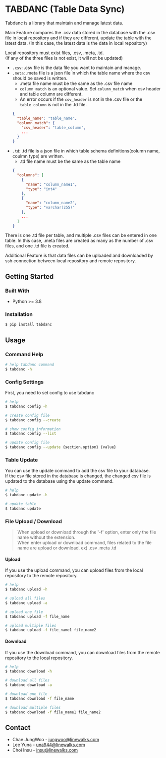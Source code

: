 # TABDANC (Table Data Sync)

Tabdanc is a library that maintain and manage latest data.

Main Feature compares the .csv data stored in the database with the .csv file in local repository and if they are different, update the table with the latest data. (In this case, the latest data is the data in local repository)

Local repository must exist files, .csv, .meta, .td. <br>
(If any of the three files is not exist, it will not be updated)

- `.csv`: .csv file is the data file you want to maintain and manage.
- `.meta`: .meta file is a json file in which the table name where the csv should be saved is written.
  - .meta file name must be the same as the .csv file name
  - `column_match` is an optional value.
  Set `column_match` when csv header and table column are different.
  - An error occurs if the `csv_header` is not in the .csv file or the `table_column` is not in the .td file.
  ```json
  {
    "table_name": "table_name",
    "column_match": {
      "csv_header": "table_column",
      ...
    }
  }
  ```
- `.td`: .td file is a json file in which table schema definitions(column name, coulmn type) are written. 
  - .td file name must be the same as the table name
  ```json
  {
    "columns": [
      {
        "name": "column_name1",
        "type": "int4"
      },
      {
        "name": "column_name2",
        "type": "varchar(255)"
      },
      ...
    ]
  }
  ```

There is one .td file per table, and multiple .csv files can be entered in one table. In this case, .meta files are created as many as the number of .csv files, and one .td file is created.

Additional Feature is that data files can be uploaded and downloaded by ssh connection between local repository and remote repository.

## Getting Started

### Built With

- Python >= 3.8

### Installation

```sh
$ pip install tabdanc
```

## Usage

### Command Help

```sh
# help tabdanc command
$ tabdanc -h
```

### Config Settings

First, you need to set config to use tabdanc 

```sh
# help
$ tabdanc config -h

# create config file 
$ tabdanc config --create

# show config information
$ tabdanc config --list

# update config file
$ tabdanc config --update {section.option} {value}
```

### Table Update

You can use the update command to add the csv file to your database. <br>
If the csv file stored in the database is changed, the changed csv file is updated to the database using the update command.

```sh
# help
$ tabdanc update -h

# update table
$ tabdanc update
```

### File Upload / Download

> When upload or download through the '-f' option, enter only the file name without the extension. <br> When enter upload or download command, files related to the file name are upload or download. ex) .csv .meta .td

#### Upload

If you use the upload command, you can upload files from the local repository to the remote repository.

```sh
# help
$ tabdanc upload -h

# upload all files
$ tabdanc upload -a

# upload one file
$ tabdanc upload -f file_name

# upload multiple files
$ tabdanc upload -f file_name1 file_name2
```

#### Download

If you use the download command, you can download files from the remote repository to the local repository.

```sh
# help
$ tabdanc download -h

# download all files
$ tabdanc download -a

# download one file
$ tabdanc download -f file_name

# download multiple files
$ tabdanc download -f file_name1 file_name2
```

## Contact

- Chae JungWoo - jungwoo@linewalks.com
- Lee Yuna - una944@linewalks.com
- Choi Insu - insu@linewalks.com

